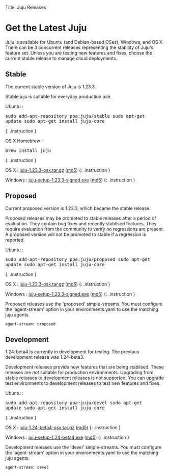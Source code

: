 Title: Juju Releases


# Get the Latest Juju

Juju is available for Ubuntu (and Debian-based OSes), Windows, and OS X.
There can be 3 concurrent releases representing the stability of Juju's
feature set. Unless you are testing new features and fixes, choose the
current stable release to manage cloud deployments.


## Stable

The current stable version of Juju is 1.23.3.

Stable juju is suitable for everyday production use.

Ubuntu
: <pre>sudo add-apt-repository ppa:juju/stable
sudo apt-get update
sudo apt-get install juju-core</pre>
{: .instruction }

OS X Homebrew
: <pre>brew install juju</pre>
{: .instruction }

OS X
: [juju-1.23.3-osx.tar.gz](https://launchpad.net/juju-core/1.23/1.23.3/+download/juju-1.23.3-osx.tar.gz) ([md5](https://launchpad.net/juju-core/1.23/1.23.3/+download/juju-1.23.3-osx.tar.gz/+md5))
{: .instruction }

Windows
: [juju-setup-1.23.3-signed.exe](https://launchpad.net/juju-core/1.23/1.23.3/+download/juju-setup-1.23.3-signed.exe) ([md5](https://launchpad.net/juju-core/1.23/1.23.3/+download/juju-setup-1.23.3-signed.exe/+md5))
{: .instruction }


## Proposed

Current proposed version is 1.23.3, which became the stable release.

Proposed releases may be promoted to stable releases after a period of
evaluation. They contain bug fixes and recently stablised features. They
require evaluation from the community to verify no regressions are
present. A proposed version will not be promoted to stable if a
regression is reported.

Ubuntu
: <pre>sudo add-apt-repository ppa:juju/proposed
sudo apt-get update
sudo apt-get install juju-core</pre>
{: .instruction }

OS X
: [juju-1.23.3-osx.tar.gz](https://launchpad.net/juju-core/1.23/1.23.3/+download/juju-1.23.3-osx.tar.gz) ([md5](https://launchpad.net/juju-core/1.23/1.23.3/+download/juju-1.23.3-osx.tar.gz/+md5))
{: .instruction }

Windows
: [juju-setup-1.23.3-signed.exe](https://launchpad.net/juju-core/1.23/1.23.3/+download/juju-setup-1.23.3.exe) ([md5](https://launchpad.net/juju-core/1.23/1.23.3/+download/juju-setup-1.23.3.exe/+md5))
{: .instruction }

Proposed releases use the 'proposed' simple-streams. You must configure
the 'agent-stream' option in your environments.yaml to use the matching
juju agents.

    agent-stream: proposed


## Development

1.24-beta4 is currently in development for testing.
The previous development release was 1.24-beta3.

Development releases provide new features that are being stablised.
These releases are *not* suitable for production environments. Upgrading
from stable releases to development releases is not supported. You can
upgrade test environments to development releases to test new features
and fixes.

Ubuntu
: <pre>sudo add-apt-repository ppa:juju/devel
sudo apt-get update
sudo apt-get install juju-core</pre>
{: .instruction }

OS X
: [juju-1.24-beta4-osx.tar.gz](https://launchpad.net/juju-core/1.24/1.24-beta4/+download/juju-1.24-beta4-osx.tar.gz) ([md5](https://launchpad.net/juju-core/1.24/1.24-beta4/+download/juju-1.24-beta4-osx.tar.gz/+md5))
{: .instruction }

Windows
: [juju-setup-1.24-beta4.exe](https://launchpad.net/juju-core/1.24/1.24-beta4/+download/juju-setup-1.24-beta4.exe) ([md5](https://launchpad.net/juju-core/1.24/1.24-beta4/+download/juju-setup-1.24-beta4.exe/+md5))
{: .instruction }

Development releases use the 'devel' simple-streams. You must configure
the 'agent-stream' option in your environments.yaml to use the matching
juju agents.

    agent-stream: devel
